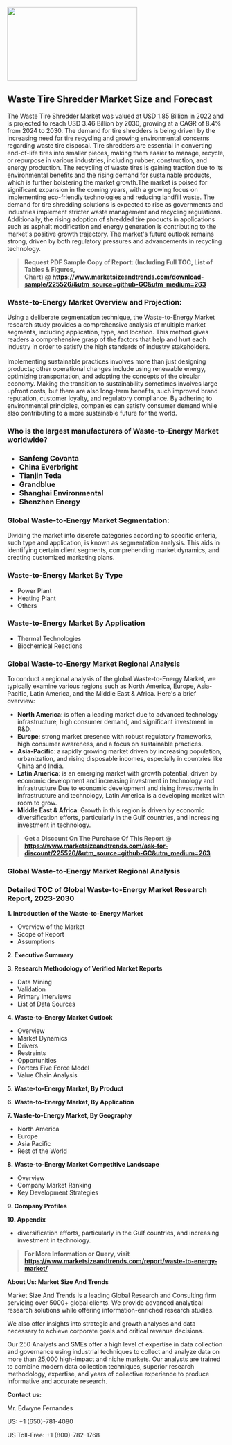 <p><img class="alignnone size-medium wp-image-20088" src="https://ffe5etoiles.com/wp-content/uploads/2024/12/MST1-300x171.png" alt="" width="300" height="171" /></p><h2>Waste Tire Shredder Market Size and Forecast</h2><p>The Waste Tire Shredder Market was valued at USD 1.85 Billion in 2022 and is projected to reach USD 3.46 Billion by 2030, growing at a CAGR of 8.4% from 2024 to 2030. The demand for tire shredders is being driven by the increasing need for tire recycling and growing environmental concerns regarding waste tire disposal. Tire shredders are essential in converting end-of-life tires into smaller pieces, making them easier to manage, recycle, or repurpose in various industries, including rubber, construction, and energy production. The recycling of waste tires is gaining traction due to its environmental benefits and the rising demand for sustainable products, which is further bolstering the market growth.The market is poised for significant expansion in the coming years, with a growing focus on implementing eco-friendly technologies and reducing landfill waste. The demand for tire shredding solutions is expected to rise as governments and industries implement stricter waste management and recycling regulations. Additionally, the rising adoption of shredded tire products in applications such as asphalt modification and energy generation is contributing to the market's positive growth trajectory. The market's future outlook remains strong, driven by both regulatory pressures and advancements in recycling technology.</p></p><blockquote id="" class=""><strong>Request PDF Sample Copy of Report: (Including Full TOC, List of Tables &amp; Figures, Chart)&nbsp;@&nbsp;<strong><a href="https://www.marketsizeandtrends.com/download-sample/225526/&utm_source=github-GC&utm_medium=263" target="_blank">https://www.marketsizeandtrends.com/download-sample/225526/&utm_source=github-GC&utm_medium=263</a></strong></strong></blockquote><h3 id="" class="">Waste-to-Energy Market&nbsp;Overview and Projection:</h3><p id="" class="">Using a deliberate segmentation technique, the Waste-to-Energy Market research study provides a comprehensive analysis of multiple market segments, including application, type, and location. This method gives readers a comprehensive grasp of the factors that help and hurt each industry in order to satisfy the high standards of industry stakeholders. <br /> <br />Implementing sustainable practices involves more than just designing products; other operational changes include using renewable energy, optimizing transportation, and adopting the concepts of the circular economy. Making the transition to sustainability sometimes involves large upfront costs, but there are also long-term benefits, such improved brand reputation, customer loyalty, and regulatory compliance. By adhering to environmental principles, companies can satisfy consumer demand while also contributing to a more sustainable future for the world.</p><h3 id="" class="">Who is the largest manufacturers of&nbsp;Waste-to-Energy Market worldwide?</h3><h3 class=""><p><ul><li>Sanfeng Covanta </li><li> China Everbright </li><li> Tianjin Teda </li><li> Grandblue </li><li> Shanghai Environmental </li><li> Shenzhen Energy</li></ul></p></h3><h3 id="" class="">Global&nbsp;Waste-to-Energy Market Segmentation:</h3><p id="" class="">Dividing the market into discrete categories according to specific criteria, such type and application, is known as segmentation analysis. This aids in identifying certain client segments, comprehending market dynamics, and creating customized marketing plans.</p><h3 id="" class="">Waste-to-Energy Market&nbsp;By Type</h3><p><p><ul><li>Power Plant</li><li> Heating Plant</li><li> Others</p></li></ul></p></p><h3 id="" class="">Waste-to-Energy Market&nbsp;By Application</h3><p class=""><p><ul><li>Thermal Technologies</li><li> Biochemical Reactions</li></ul></p></p><h3 id="" class="">Global Waste-to-Energy Market Regional Analysis</h3><p id="" class="">To conduct a regional analysis of the global Waste-to-Energy Market, we typically examine various regions such as North America, Europe, Asia-Pacific, Latin America, and the Middle East &amp; Africa. Here's a brief overview:</p><ul><li><strong>North America</strong>: is often a leading market due to advanced technology infrastructure, high consumer demand, and significant investment in R&amp;D.</li><li><strong>Europe</strong>: strong market presence with robust regulatory frameworks, high consumer awareness, and a focus on sustainable practices.</li><li><strong>Asia-Pacific</strong>: a rapidly growing market driven by increasing population, urbanization, and rising disposable incomes, especially in countries like China and India.</li><li><strong>Latin America</strong>: is an emerging market with growth potential, driven by economic development and increasing investment in technology and infrastructure.Due to economic development and rising investments in infrastructure and technology, Latin America is a developing market with room to grow.</li><li><strong>Middle East &amp; Africa</strong>: Growth in this region is driven by economic diversification efforts, particularly in the Gulf countries, and increasing investment in technology.</li></ul><blockquote id="" class=""><strong>Get a Discount On The Purchase Of This Report @ <strong><a href="https://www.marketsizeandtrends.com/ask-for-discount/225526/&utm_source=github-GC&utm_medium=263" target="_blank">https://www.marketsizeandtrends.com/ask-for-discount/225526/&utm_source=github-GC&utm_medium=263</a></strong></strong></blockquote><h3 id="" class="">Global Waste-to-Energy Market Regional Analysis</h3><h3 id="" class="">Detailed TOC of Global Waste-to-Energy Market Research Report, 2023-2030</h3><p id="" class=""><strong>1. Introduction of the Waste-to-Energy Market</strong></p><ul><li>Overview of the Market</li><li>Scope of Report</li><li>Assumptions</li></ul><p id="" class=""><strong>2. Executive Summary</strong></p><p id="" class=""><strong>3. Research Methodology of Verified Market Reports</strong></p><ul><li>Data Mining</li><li>Validation</li><li>Primary Interviews</li><li>List of Data Sources</li></ul><p id="" class=""><strong>4. Waste-to-Energy Market Outlook</strong></p><ul><li>Overview</li><li>Market Dynamics</li><li>Drivers</li><li>Restraints</li><li>Opportunities</li><li>Porters Five Force Model</li><li>Value Chain Analysis</li></ul><p id="" class=""><strong>5. Waste-to-Energy Market, By Product</strong></p><p id="" class=""><strong>6. Waste-to-Energy Market, By Application</strong></p><p id="" class=""><strong>7. Waste-to-Energy Market, By Geography</strong></p><ul><li>North America</li><li>Europe</li><li>Asia Pacific</li><li>Rest of the World</li></ul><p id="" class=""><strong>8. Waste-to-Energy Market Competitive Landscape</strong></p><ul><li>Overview</li><li>Company Market Ranking</li><li>Key Development Strategies</li></ul><p id="" class=""><strong>9. Company Profiles</strong></p><p id="" class=""><strong>10. Appendix</strong></p><ul><li>diversification efforts, particularly in the Gulf countries, and increasing investment in technology.</li></ul><blockquote id="" class=""><strong>For More Information or Query, visit <strong><strong><a href="https://www.marketsizeandtrends.com/report/waste-to-energy-market/" target="_blank">https://www.marketsizeandtrends.com/report/waste-to-energy-market/</a></strong></strong></strong></blockquote><p id="" class=""><strong>About Us: Market Size And Trends</strong></p><p id="" class="">Market Size And Trends is a leading Global Research and Consulting firm servicing over 5000+ global clients. We provide advanced analytical research solutions while offering information-enriched research studies.</p><p id="" class="">We also offer insights into strategic and growth analyses and data necessary to achieve corporate goals and critical revenue decisions.</p><p id="" class="">Our 250 Analysts and SMEs offer a high level of expertise in data collection and governance using industrial techniques to collect and analyze data on more than 25,000 high-impact and niche markets. Our analysts are trained to combine modern data collection techniques, superior research methodology, expertise, and years of collective experience to produce informative and accurate research.</p><p id="" class=""><strong>Contact us:</strong></p><p id="" class="">Mr. Edwyne Fernandes</p><p id="" class="">US: +1 (650)-781-4080</p><p id="" class="">US Toll-Free: +1 (800)-782-1768</p>

